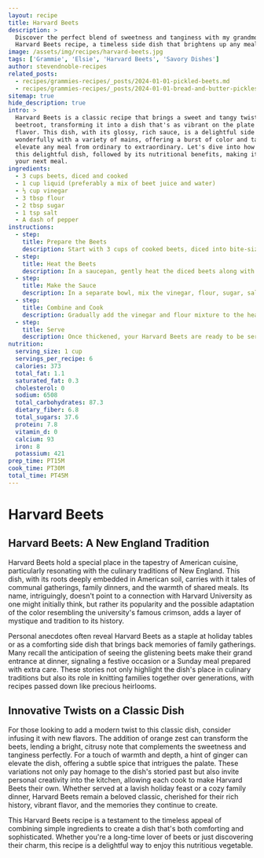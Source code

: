 ```yaml
---
layout: recipe
title: Harvard Beets
description: >
  Discover the perfect blend of sweetness and tanginess with my grandmother Elsie's
  Harvard Beets recipe, a timeless side dish that brightens up any meal.
image: /assets/img/recipes/harvard-beets.jpg
tags: ['Grammie', 'Elsie', 'Harvard Beets', 'Savory Dishes']
author: stevendnoble-recipes
related_posts:
  - recipes/grammies-recipes/_posts/2024-01-01-pickled-beets.md
  - recipes/grammies-recipes/_posts/2024-01-01-bread-and-butter-pickles.md
sitemap: true
hide_description: true
intro: >
  Harvard Beets is a classic recipe that brings a sweet and tangy twist to the humble
  beetroot, transforming it into a dish that's as vibrant on the plate as it is in
  flavor. This dish, with its glossy, rich sauce, is a delightful side that pairs
  wonderfully with a variety of mains, offering a burst of color and taste that can
  elevate any meal from ordinary to extraordinary. Let's dive into how you can prepare
  this delightful dish, followed by its nutritional benefits, making it a must-try for
  your next meal.
ingredients:
  - 3 cups beets, diced and cooked
  - 1 cup liquid (preferably a mix of beet juice and water)
  - ⅓ cup vinegar
  - 3 tbsp flour
  - 2 tbsp sugar
  - 1 tsp salt
  - A dash of pepper
instructions:
  - step:
    title: Prepare the Beets
    description: Start with 3 cups of cooked beets, diced into bite-sized pieces. If you're cooking fresh beets, you can boil or steam them until tender, then dice. Reserve 1 cup of the cooking liquid (a combination of beet juice and water works best) for the sauce.
  - step:
    title: Heat the Beets
    description: In a saucepan, gently heat the diced beets along with the reserved liquid. This process will ensure that the beets are infused with flavor from the very beginning.
  - step:
    title: Make the Sauce
    description: In a separate bowl, mix the vinegar, flour, sugar, salt, and a dash of pepper until well combined. This mixture will be the base of your sauce, providing a lovely sweet and tangy flavor profile.
  - step:
    title: Combine and Cook
    description: Gradually add the vinegar and flour mixture to the heated beets, stirring constantly. Continue to cook over medium heat until the sauce is well blended and has thickened to your liking. This step is crucial for achieving the glossy, thick sauce that Harvard Beets are famous for.
  - step:
    title: Serve
    description: Once thickened, your Harvard Beets are ready to be served. This dish makes a wonderful accompaniment to roasted meats, poultry, or a vegetarian main, adding a splash of color and a dose of deliciousness to any plate.
nutrition:
  serving_size: 1 cup
  servings_per_recipe: 6
  calories: 373
  total_fat: 1.1
  saturated_fat: 0.3
  cholesterol: 0
  sodium: 6508
  total_carbohydrates: 87.3
  dietary_fiber: 6.8
  total_sugars: 37.6
  protein: 7.8
  vitamin_d: 0
  calcium: 93
  iron: 8
  potassium: 421
prep_time: PT15M
cook_time: PT30M
total_time: PT45M
---
```


# Harvard Beets

## Harvard Beets: A New England Tradition

Harvard Beets hold a special place in the tapestry of American cuisine, particularly resonating with the culinary traditions of New England. This dish, with its roots deeply embedded in American soil, carries with it tales of communal gatherings, family dinners, and the warmth of shared meals. Its name, intriguingly, doesn't point to a connection with Harvard University as one might initially think, but rather its popularity and the possible adaptation of the color resembling the university's famous crimson, adds a layer of mystique and tradition to its history.

Personal anecdotes often reveal Harvard Beets as a staple at holiday tables or as a comforting side dish that brings back memories of family gatherings. Many recall the anticipation of seeing the glistening beets make their grand entrance at dinner, signaling a festive occasion or a Sunday meal prepared with extra care. These stories not only highlight the dish's place in culinary traditions but also its role in knitting families together over generations, with recipes passed down like precious heirlooms.

## Innovative Twists on a Classic Dish

For those looking to add a modern twist to this classic dish, consider infusing it with new flavors. The addition of orange zest can transform the beets, lending a bright, citrusy note that complements the sweetness and tanginess perfectly. For a touch of warmth and depth, a hint of ginger can elevate the dish, offering a subtle spice that intrigues the palate. These variations not only pay homage to the dish's storied past but also invite personal creativity into the kitchen, allowing each cook to make Harvard Beets their own. Whether served at a lavish holiday feast or a cozy family dinner, Harvard Beets remain a beloved classic, cherished for their rich history, vibrant flavor, and the memories they continue to create.

This Harvard Beets recipe is a testament to the timeless appeal of combining simple ingredients to create a dish that's both comforting and sophisticated. Whether you're a long-time lover of beets or just discovering their charm, this recipe is a delightful way to enjoy this nutritious vegetable.
